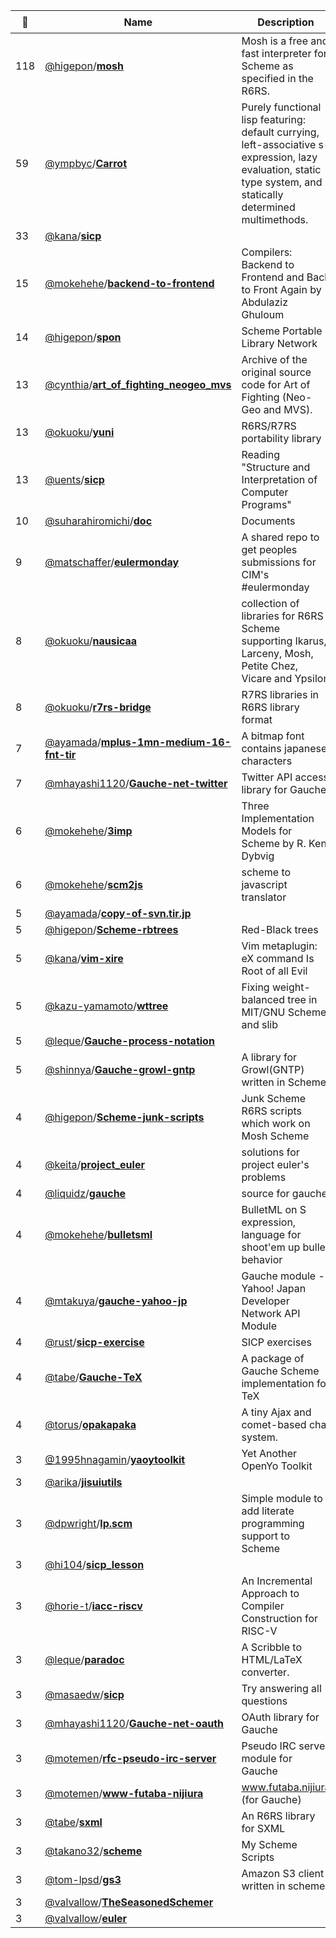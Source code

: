 |:star2: | Name | Description | 🌍|
|---|---|---|---|
|118|[@higepon](https://github.com/higepon)/[**mosh**](https://github.com/higepon/mosh)|Mosh is a free and fast interpreter for Scheme as specified in the R6RS.  |[:arrow_upper_right:](http://mosh.monaos.org/)|
|59|[@ympbyc](https://github.com/ympbyc)/[**Carrot**](https://github.com/ympbyc/Carrot)|Purely functional lisp featuring: default currying, left-associative s-expression, lazy evaluation, static type system, and statically determined multimethods.||
|33|[@kana](https://github.com/kana)/[**sicp**](https://github.com/kana/sicp)|||
|15|[@mokehehe](https://github.com/mokehehe)/[**backend-to-frontend**](https://github.com/mokehehe/backend-to-frontend)|Compilers: Backend to Frontend and Back to Front Again by Abdulaziz Ghuloum||
|14|[@higepon](https://github.com/higepon)/[**spon**](https://github.com/higepon/spon)|Scheme Portable Library Network|[:arrow_upper_right:](http://wiki.monaos.org/pukiwiki.php?R6RS%2F%BD%B8%C0%D1%BD%EA%2F%B7%C7%BC%A8%C8%C4)|
|13|[@cynthia](https://github.com/cynthia)/[**art_of_fighting_neogeo_mvs**](https://github.com/cynthia/art_of_fighting_neogeo_mvs)|Archive of the original source code for Art of Fighting (Neo-Geo and MVS).||
|13|[@okuoku](https://github.com/okuoku)/[**yuni**](https://github.com/okuoku/yuni)|R6RS/R7RS portability library||
|13|[@uents](https://github.com/uents)/[**sicp**](https://github.com/uents/sicp)|Reading "Structure and Interpretation of Computer Programs"||
|10|[@suharahiromichi](https://github.com/suharahiromichi)/[**doc**](https://github.com/suharahiromichi/doc)|Documents||
|9|[@matschaffer](https://github.com/matschaffer)/[**eulermonday**](https://github.com/matschaffer/eulermonday)|A shared repo to get peoples submissions for CIM's #eulermonday|[:arrow_upper_right:](http://projecteuler.net)|
|8|[@okuoku](https://github.com/okuoku)/[**nausicaa**](https://github.com/okuoku/nausicaa)|collection of libraries for R6RS Scheme supporting Ikarus, Larceny, Mosh, Petite Chez, Vicare and Ypsilon|[:arrow_upper_right:](http://marcomaggi.github.com/nausicaa.html)|
|8|[@okuoku](https://github.com/okuoku)/[**r7rs-bridge**](https://github.com/okuoku/r7rs-bridge)|R7RS libraries in R6RS library format||
|7|[@ayamada](https://github.com/ayamada)/[**mplus-1mn-medium-16-fnt-tir**](https://github.com/ayamada/mplus-1mn-medium-16-fnt-tir)|A bitmap font contains japanese characters||
|7|[@mhayashi1120](https://github.com/mhayashi1120)/[**Gauche-net-twitter**](https://github.com/mhayashi1120/Gauche-net-twitter)|Twitter API access library for Gauche|[:arrow_upper_right:](http://practical-scheme.net/gauche/)|
|6|[@mokehehe](https://github.com/mokehehe)/[**3imp**](https://github.com/mokehehe/3imp)|Three Implementation Models for Scheme by R. Kent Dybvig||
|6|[@mokehehe](https://github.com/mokehehe)/[**scm2js**](https://github.com/mokehehe/scm2js)|scheme to javascript translator|[:arrow_upper_right:](http://www.mokehehe.com/temp/scm2js/)|
|5|[@ayamada](https://github.com/ayamada)/[**copy-of-svn.tir.jp**](https://github.com/ayamada/copy-of-svn.tir.jp)|||
|5|[@higepon](https://github.com/higepon)/[**Scheme-rbtrees**](https://github.com/higepon/Scheme-rbtrees)|Red-Black trees||
|5|[@kana](https://github.com/kana)/[**vim-xire**](https://github.com/kana/vim-xire)|Vim metaplugin: eX command Is Root of all Evil||
|5|[@kazu-yamamoto](https://github.com/kazu-yamamoto)/[**wttree**](https://github.com/kazu-yamamoto/wttree)|Fixing weight-balanced tree in MIT/GNU Scheme and slib||
|5|[@leque](https://github.com/leque)/[**Gauche-process-notation**](https://github.com/leque/Gauche-process-notation)|||
|5|[@shinnya](https://github.com/shinnya)/[**Gauche-growl-gntp**](https://github.com/shinnya/Gauche-growl-gntp)|A library for Growl(GNTP) written in Scheme.||
|4|[@higepon](https://github.com/higepon)/[**Scheme-junk-scripts**](https://github.com/higepon/Scheme-junk-scripts)|Junk Scheme R6RS scripts which work on Mosh Scheme||
|4|[@keita](https://github.com/keita)/[**project_euler**](https://github.com/keita/project_euler)|solutions for project euler's problems||
|4|[@liquidz](https://github.com/liquidz)/[**gauche**](https://github.com/liquidz/gauche)|source for gauche||
|4|[@mokehehe](https://github.com/mokehehe)/[**bulletsml**](https://github.com/mokehehe/bulletsml)|BulletML on S expression, language for shoot'em up bullet behavior||
|4|[@mtakuya](https://github.com/mtakuya)/[**gauche-yahoo-jp**](https://github.com/mtakuya/gauche-yahoo-jp)|Gauche module - Yahoo! Japan Developer Network API Module||
|4|[@rust](https://github.com/rust)/[**sicp-exercise**](https://github.com/rust/sicp-exercise)|SICP exercises||
|4|[@tabe](https://github.com/tabe)/[**Gauche-TeX**](https://github.com/tabe/Gauche-TeX)|A package of Gauche Scheme implementation for TeX|[:arrow_upper_right:](http://fixedpoint.jp/)|
|4|[@torus](https://github.com/torus)/[**opakapaka**](https://github.com/torus/opakapaka)|A tiny Ajax and comet-based chat system.||
|3|[@1995hnagamin](https://github.com/1995hnagamin)/[**yaoytoolkit**](https://github.com/1995hnagamin/yaoytoolkit)|Yet Another OpenYo Toolkit||
|3|[@arika](https://github.com/arika)/[**jisuiutils**](https://github.com/arika/jisuiutils)|||
|3|[@dpwright](https://github.com/dpwright)/[**lp.scm**](https://github.com/dpwright/lp.scm)|Simple module to add literate programming support to Scheme||
|3|[@hi104](https://github.com/hi104)/[**sicp_lesson**](https://github.com/hi104/sicp_lesson)|||
|3|[@horie-t](https://github.com/horie-t)/[**iacc-riscv**](https://github.com/horie-t/iacc-riscv)|An Incremental Approach to Compiler Construction for RISC-V||
|3|[@leque](https://github.com/leque)/[**paradoc**](https://github.com/leque/paradoc)|A Scribble to HTML/LaTeX converter.||
|3|[@masaedw](https://github.com/masaedw)/[**sicp**](https://github.com/masaedw/sicp)|Try answering all questions||
|3|[@mhayashi1120](https://github.com/mhayashi1120)/[**Gauche-net-oauth**](https://github.com/mhayashi1120/Gauche-net-oauth)|OAuth library for Gauche||
|3|[@motemen](https://github.com/motemen)/[**rfc-pseudo-irc-server**](https://github.com/motemen/rfc-pseudo-irc-server)|Pseudo IRC server module for Gauche||
|3|[@motemen](https://github.com/motemen)/[**www-futaba-nijiura**](https://github.com/motemen/www-futaba-nijiura)|www.futaba.nijiura (for Gauche)||
|3|[@tabe](https://github.com/tabe)/[**sxml**](https://github.com/tabe/sxml)|An R6RS library for SXML|[:arrow_upper_right:](http://fixedpoint.jp/)|
|3|[@takano32](https://github.com/takano32)/[**scheme**](https://github.com/takano32/scheme)|My Scheme Scripts|[:arrow_upper_right:](http://taka.no32.tk/)|
|3|[@tom-lpsd](https://github.com/tom-lpsd)/[**gs3**](https://github.com/tom-lpsd/gs3)|Amazon S3 client written in scheme||
|3|[@valvallow](https://github.com/valvallow)/[**TheSeasonedSchemer**](https://github.com/valvallow/TheSeasonedSchemer)|||
|3|[@valvallow](https://github.com/valvallow)/[**euler**](https://github.com/valvallow/euler)||[:arrow_upper_right:](http://projecteuler.net/index.php?section=profile&profile=valvallow)|

